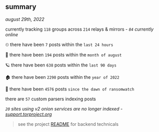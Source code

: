 
## summary
_august 29th, 2022_

currently tracking `118` groups across `214` relays & mirrors - _`84` currently online_

⏲ there have been `7` posts within the `last 24 hours`

🦈 there have been `194` posts within the `month of august`

🪐 there have been `638` posts within the `last 90 days`

🏚 there have been `2290` posts within the `year of 2022`

🦕 there have been `4576` posts `since the dawn of ransomwatch`

there are `57` custom parsers indexing posts

_`20` sites using v2 onion services are no longer indexed - [support.torproject.org](https://support.torproject.org/onionservices/v2-deprecation/)_

> see the project [README](https://github.com/joshhighet/ransomwatch#ransomwatch--) for backend technicals
